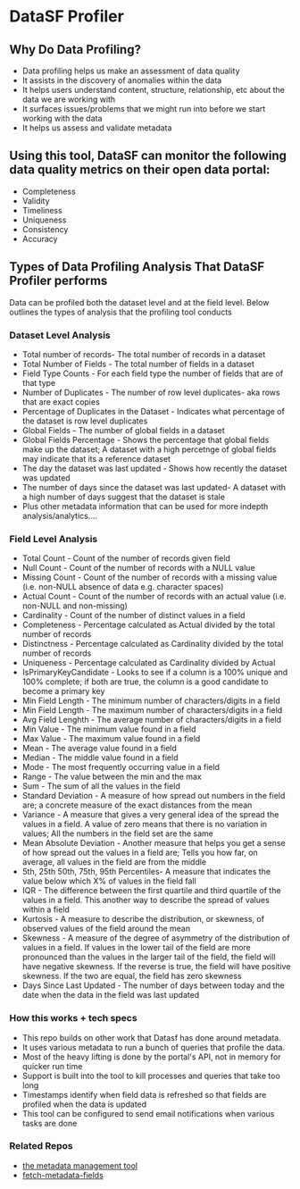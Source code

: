 # DataSF Profiler

## Why Do Data Profiling?
* Data profiling helps us make an assessment of data quality
* It assists in the discovery of anomalies within the data
* It helps users understand content, structure, relationship, etc about the data we are working with
* It surfaces issues/problems that we might run into before we start working with the data
* It helps us assess and validate metadata

## Using this tool, DataSF can monitor the following data quality metrics on their open data portal:
* Completeness
* Validity
* Timeliness
* Uniqueness
* Consistency
* Accuracy

## Types of Data Profiling Analysis That DataSF Profiler performs
Data can be profiled both the dataset level and at the field level. Below outlines the types of analysis that the profiling tool conducts

### Dataset Level Analysis
* Total number of records- The total number of records in a dataset
* Total Number of Fields - The total number of fields in a dataset
* Field Type Counts -  For each field type the number of fields that are of that type
* Number of Duplicates - The number of row level duplicates- aka rows that are exact copies
* Percentage of Duplicates in the Dataset - Indicates what percentage of the dataset is row level duplicates
* Global Fields - The number of global fields in a dataset
* Global Fields Percentage - Shows the percentage that global fields make up the dataset; A dataset with a high percetnge of global fields may indicate that its a reference dataset
* The day the dataset was last updated - Shows how recently the dataset was updated
* The number of days since the dataset was last updated- A dataset with a high number of days suggest that the dataset is stale
* Plus other metadata information that can be used for more indepth analysis/analytics....


### Field Level Analysis
* Total Count - Count of the number of records given field
* Null Count - Count of the number of records with a NULL value
* Missing Count - Count of the number of records with a missing value (i.e. non-NULL absence of data e.g. character spaces)
* Actual Count - Count of the number of records with an actual value (i.e. non-NULL and non-missing)
* Cardinality - Count of the number of distinct values in a field
* Completeness - Percentage calculated as Actual divided by the total number of records
* Distinctness - Percentage calculated as Cardinality divided by the total number of records
* Uniqueness - Percentage calculated as Cardinality divided by Actual
* IsPrimaryKeyCandidate - Looks to see if a column is a 100% unique and 100% complete; if both are true, the column is a good candidate to become a primary key
* Min Field Length - The minimum number of characters/digits in a field
* Min Field Length - The maximum number of characters/digits in a field
* Avg Field Lenghth - The average number of characters/digits in a field
* Min Value - The minimum value found in a field
* Max Value - The maximum value found in a field
* Mean - The average value found in a field
* Median - The middle value found in a field
* Mode - The most frequently occurring value in a field
* Range - The value between the min and the max
* Sum - The sum of all the values in the field
* Standard Deviation - A measure of how spread out numbers in the field are; a concrete measure of the exact distances from the mean
* Variance - A measure that gives a very general idea of the spread the values in a field. A value of zero means that there is no variation in values; All the numbers in the field set are the same
* Mean Absolute Deviation - Another measure that helps you get a sense of how spread out the values in a field are; Tells you how far, on average, all values in the field are from the middle
* 5th, 25th 50th, 75th, 95th Percentiles- A measure that indicates the value below which X% of values in the field fall
* IQR - The difference between the first quartile and third quartile of the values in a field. This another way to describe the spread of values within a field
* Kurtosis - A measure to describe the distribution, or skewness, of observed values of the field around the mean
* Skewness - A measure of the degree of asymmetry of the distribution of values in a field. If values in the lower tail of the field are more pronounced than the values in the larger tail of the field, the field will have negative skewness. If the reverse is true, the field will have positive skewness. If the two are equal, the field has zero skewness
* Days Since Last Updated - The number of days between today and the date when the data in the field was last updated

### How this works + tech specs
* This repo builds on other work that Datasf has done around metadata.
* It uses various metadata to run a bunch of queries that profile the data.
* Most of the heavy lifting is done by the portal's API, not in memory for quicker run time
* Support is built into the tool to kill processes and queries that take too long
* Timestamps identify when field data is refreshed so that fields are profiled when the data is updated
* This tool can be configured to send email notifications when various tasks are done

### Related Repos
* [the metadata management tool ](https://github.com/DataSF/metadata-mgmt-tool)
* [fetch-metadata-fields](https://github.com/DataSF/fetch-metadata-fields)
